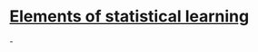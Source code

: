 # [Elements of statistical learning](https://web.stanford.edu/~hastie/ElemStatLearn/printings/ESLII_print12.pdf "PDF file of book (12th  printing with corrections, Jan 2017)")
\- 
